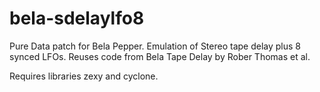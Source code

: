 # bela-sdelaylfo8
Pure Data patch for Bela Pepper. Emulation of Stereo tape delay plus 8 synced LFOs.
Reuses code from Bela Tape Delay by Rober Thomas et al. 

Requires libraries zexy and cyclone.
